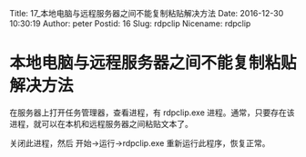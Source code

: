 Title: 17_本地电脑与远程服务器之间不能复制粘贴解决方法
Date: 2016-12-30 10:30:19
Author: peter
Postid: 16
Slug: rdpclip
Nicename: rdpclip

# 本地电脑与远程服务器之间不能复制粘贴解决方法
在服务器上打开任务管理器，查看进程，有 rdpclip.exe 进程。通常，只要存在该进程，就可以在本机和远程服务器之间粘贴文本了。

关闭此进程，然后 开始->运行->rdpclip.exe 重新运行此程序，恢复正常。

